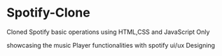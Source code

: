# Spotify-Clone
Cloned Spotify basic operations using HTML,CSS and JavaScript Only

showcasing the music Player functionalities with spotify ui/ux Designing 
